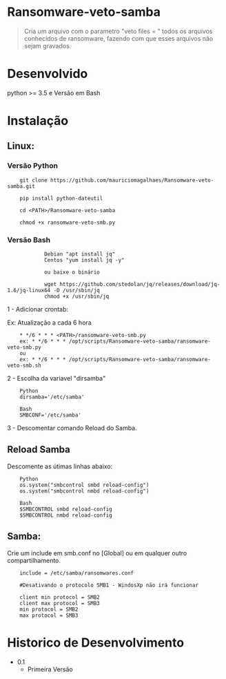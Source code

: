 # Ransomware-veto-samba
> Cria um arquivo com o parametro "veto files = " todos os arquivos conhecidos de ransomware, fazendo com que esses arquivos não sejam gravados.

# Desenvolvido

python >= 3.5 e Versão em Bash

# Instalação

## Linux:

### Versão Python

        git clone https://github.com/mauriciomagalhaes/Ransomware-veto-samba.git

        pip install python-dateutil
        
        cd <PATH>/Ransomware-veto-samba
        
        chmod +x ransomware-veto-smb.py 
        
### Versão Bash

                Debian "apt install jq"
                Centos "yum install jq -y"
                
                ou baixe o binário 
                
                wget https://github.com/stedolan/jq/releases/download/jq-1.6/jq-linux64 -O /usr/sbin/jq
                chmod +x /usr/sbin/jq

1 - Adicionar crontab:

Ex: Atualização a cada 6 hora

        * */6 * * * <PATH>/ransomware-veto-smb.py
        ex: * */6 * * * /opt/scripts/Ransomware-veto-samba/ransomware-veto-smb.py
        ou
        ex: * */6 * * * /opt/scripts/Ransomware-veto-samba/ransomware-veto-smb.sh
        
2 - Escolha da variavel "dirsamba"

        Python
        dirsamba='/etc/samba'
        
        Bash
        SMBCONF='/etc/samba'

3 - Descomentar comando Reload do Samba.

## Reload Samba
Descomente as útimas linhas abaixo:
        
        Python
        os.system("smbcontrol smbd reload-config")
        os.system("smbcontrol nmbd reload-config")
        
        Bash
        $SMBCONTROL smbd reload-config
        $SMBCONTROL nmbd reload-config


## Samba:

Crie um include em smb.conf no [Global] ou em qualquer outro compartilhamento.

        include = /etc/samba/ransomwares.conf

        #Desativando o protocolo SMB1 - WindosXp não irá funcionar
        
        client min protocol = SMB2
        client max protocol = SMB3
        min protocol = SMB2
        max protocol = SMB3


# Historico de Desenvolvimento

* 0.1
    * Primeira Versão

